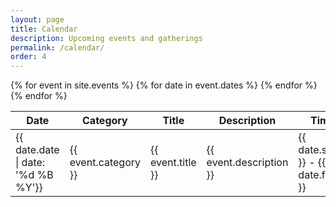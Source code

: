 ```yaml
---
layout: page
title: Calendar
description: Upcoming events and gatherings
permalink: /calendar/
order: 4
---
```


<table class="dataTable" id="calendar">
    <thead>
    <tr>
        <th>Date</th>
        <th>Category</th>
        <th>Title</th>
        <th>Description</th>
        <th>Time</th>
    </tr>
</thead>
<tbody>
{% for event in site.events %}
    {% for date in event.dates %}
    <tr>
        <td>{{ date.date | date: '%d %B %Y'}}</td>
        <td>{{ event.category }}</td>
        <td>{{ event.title }}</td>
        <td>{{ event.description }}</td>
        <td>{{ date.start }} - {{ date.finish }}</td>
    </tr>
{% endfor %}
{% endfor %}
</tbody>
</table>
